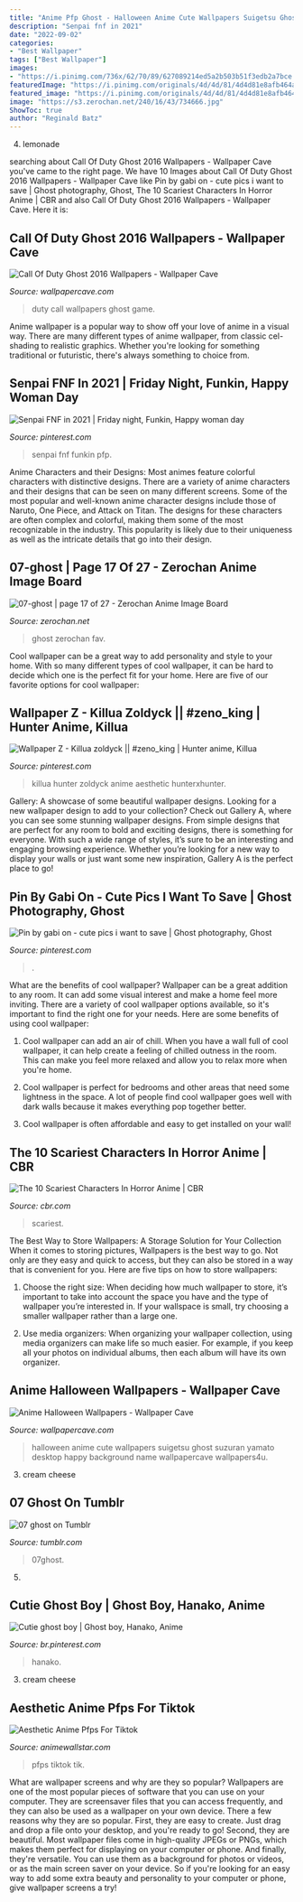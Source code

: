 ```yaml
---
title: "Anime Pfp Ghost - Halloween Anime Cute Wallpapers Suigetsu Ghost Suzuran Yamato Desktop Happy Background Name Wallpapercave Wallpapers4u"
description: "Senpai fnf in 2021"
date: "2022-09-02"
categories:
- "Best Wallpaper"
tags: ["Best Wallpaper"]
images:
- "https://i.pinimg.com/736x/62/70/89/627089214ed5a2b503b51f3edb2a7bce.jpg"
featuredImage: "https://i.pinimg.com/originals/4d/4d/81/4d4d81e8afb464a09d531a71945d6486.jpg"
featured_image: "https://i.pinimg.com/originals/4d/4d/81/4d4d81e8afb464a09d531a71945d6486.jpg"
image: "https://s3.zerochan.net/240/16/43/734666.jpg"
ShowToc: true
author: "Reginald Batz"
---
```



4. lemonade 

	

		
searching about Call Of Duty Ghost 2016 Wallpapers - Wallpaper Cave you've came to the right page. We have 10 Images about Call Of Duty Ghost 2016 Wallpapers - Wallpaper Cave like Pin by gabi on - cute pics i want to save | Ghost photography, Ghost, The 10 Scariest Characters In Horror Anime | CBR and also Call Of Duty Ghost 2016 Wallpapers - Wallpaper Cave. Here it is:
		
    
## Call Of Duty Ghost 2016 Wallpapers - Wallpaper Cave

<img loading=lazy src="https://wallpapercave.com/wp/wc1733240.jpg" onerror="this.onerror=null;this.src='https://tse2.mm.bing.net/th?id=OIP.Ke1cU4Fkv1x5rK2GiVc1BwHaEK&amp;pid=15.1';" alt="Call Of Duty Ghost 2016 Wallpapers - Wallpaper Cave">

_Source: wallpapercave.com_

>duty call wallpapers ghost game. 

	

Anime wallpaper is a popular way to show off your love of anime in a visual way. There are many different types of anime wallpaper, from classic cel-shading to realistic graphics. Whether you're looking for something traditional or futuristic, there's always something to choice from.

    
## Senpai FNF In 2021 | Friday Night, Funkin, Happy Woman Day

<img loading=lazy src="https://i.pinimg.com/736x/62/70/89/627089214ed5a2b503b51f3edb2a7bce.jpg" onerror="this.onerror=null;this.src='https://tse1.mm.bing.net/th?id=OIP.2yIeZOoA25dFlnNAvHZKRQHaIl&amp;pid=15.1';" alt="Senpai FNF in 2021 | Friday night, Funkin, Happy woman day">

_Source: pinterest.com_

>senpai fnf funkin pfp. 

	

Anime Characters and their Designs: Most animes feature colorful characters with distinctive designs.
There are a variety of anime characters and their designs that can be seen on many different screens. Some of the most popular and well-known anime character designs include those of Naruto, One Piece, and Attack on Titan. The designs for these characters are often complex and colorful, making them some of the most recognizable in the industry. This popularity is likely due to their uniqueness as well as the intricate details that go into their design.

    
## 07-ghost | Page 17 Of 27 - Zerochan Anime Image Board

<img loading=lazy src="https://s3.zerochan.net/240/16/43/734666.jpg" onerror="this.onerror=null;this.src='https://tse2.mm.bing.net/th?id=OIP.XbONmz5ZC4ZSGXUf8lvmxwAAAA&amp;pid=15.1';" alt="07-ghost | page 17 of 27 - Zerochan Anime Image Board">

_Source: zerochan.net_

>ghost zerochan fav. 

	

Cool wallpaper can be a great way to add personality and style to your home. With so many different types of cool wallpaper, it can be hard to decide which one is the perfect fit for your home. Here are five of our favorite options for cool wallpaper: 

    
## Wallpaper Z - Killua Zoldyck || #zeno_king | Hunter Anime, Killua

<img loading=lazy src="https://i.pinimg.com/736x/ae/19/02/ae1902bfc8441e690ffa934ebfe289e8.jpg" onerror="this.onerror=null;this.src='https://tse2.mm.bing.net/th?id=OIP.IjP-HAiDilcYg1c26W8WhQHaHN&amp;pid=15.1';" alt="Wallpaper Z - Killua zoldyck || #zeno_king | Hunter anime, Killua">

_Source: pinterest.com_

>killua hunter zoldyck anime aesthetic hunterxhunter. 

	

Gallery: A showcase of some beautiful wallpaper designs.
Looking for a new wallpaper design to add to your collection? Check out Gallery A, where you can see some stunning wallpaper designs. From simple designs that are perfect for any room to bold and exciting designs, there is something for everyone. With such a wide range of styles, it’s sure to be an interesting and engaging browsing experience. Whether you’re looking for a new way to display your walls or just want some new inspiration, Gallery A is the perfect place to go!





	
	
    
## Pin By Gabi On - Cute Pics I Want To Save | Ghost Photography, Ghost

<img loading=lazy src="https://i.pinimg.com/736x/7e/e9/2d/7ee92d94b57f5bbd21fa1dc2e0004f00.jpg" onerror="this.onerror=null;this.src='https://tse3.mm.bing.net/th?id=OIP.nXc9KnfdZ_sxpDQeKNhCuAHaIO&amp;pid=15.1';" alt="Pin by gabi on - cute pics i want to save | Ghost photography, Ghost">

_Source: pinterest.com_

>. 

	

What are the benefits of cool wallpaper?
Wallpaper can be a great addition to any room. It can add some visual interest and make a home feel more inviting. There are a variety of cool wallpaper options available, so it's important to find the right one for your needs. Here are some benefits of using cool wallpaper: 
1. Cool wallpaper can add an air of chill. When you have a wall full of cool wallpaper, it can help create a feeling of chilled outness in the room. This can make you feel more relaxed and allow you to relax more when you're home. 

2. Cool wallpaper is perfect for bedrooms and other areas that need some lightness in the space. A lot of people find cool wallpaper goes well with dark walls because it makes everything pop together better. 

3. Cool wallpaper is often affordable and easy to get installed on your wall!

    
## The 10 Scariest Characters In Horror Anime | CBR

<img loading=lazy src="https://static1.cbrimages.com/wordpress/wp-content/uploads/2020/11/Featured-Image-Isabella-Megumi-and-Gotou.jpg" onerror="this.onerror=null;this.src='https://tse3.mm.bing.net/th?id=OIP.moGQyqi-KxzXVfaZNknV4wHaD5&amp;pid=15.1';" alt="The 10 Scariest Characters In Horror Anime | CBR">

_Source: cbr.com_

>scariest. 

	

The Best Way to Store Wallpapers: A Storage Solution for Your Collection
When it comes to storing pictures, Wallpapers is the best way to go. Not only are they easy and quick to access, but they can also be stored in a way that is convenient for you. Here are five tips on how to store wallpapers:
1) Choose the right size: When deciding how much wallpaper to store, it’s important to take into account the space you have and the type of wallpaper you’re interested in. If your wallspace is small, try choosing a smaller wallpaper rather than a large one.

2) Use media organizers: When organizing your wallpaper collection, using media organizers can make life so much easier. For example, if you keep all your photos on individual albums, then each album will have its own organizer.

    
## Anime Halloween Wallpapers - Wallpaper Cave

<img loading=lazy src="https://wallpapercave.com/wp/Oas6mZG.jpg" onerror="this.onerror=null;this.src='https://tse4.mm.bing.net/th?id=OIP.DHaqRciENlxp709KGNE1BAHaEK&amp;pid=15.1';" alt="Anime Halloween Wallpapers - Wallpaper Cave">

_Source: wallpapercave.com_

>halloween anime cute wallpapers suigetsu ghost suzuran yamato desktop happy background name wallpapercave wallpapers4u. 

	

3. cream cheese 

    
## 07 Ghost On Tumblr

<img loading=lazy src="https://66.media.tumblr.com/e96a781cb4709d9bbade29686f6da40a/tumblr_obwr5tEkyn1vdrzwdo1_500.png" onerror="this.onerror=null;this.src='https://tse1.mm.bing.net/th?id=OIP.LhzAaiZhCcs9WXeLW6bVMAHaHa&amp;pid=15.1';" alt="07 ghost on Tumblr">

_Source: tumblr.com_

>07ghost. 

	

5.

    
## Cutie Ghost Boy | Ghost Boy, Hanako, Anime

<img loading=lazy src="https://i.pinimg.com/736x/27/f1/46/27f146b4052ef3e34748ef57631c5247.jpg" onerror="this.onerror=null;this.src='https://tse4.mm.bing.net/th?id=OIP.P8KmPCatW6wx5nZzl09fgAHaHa&amp;pid=15.1';" alt="Cutie ghost boy | Ghost boy, Hanako, Anime">

_Source: br.pinterest.com_

>hanako. 

	

3. cream cheese 

    
## Aesthetic Anime Pfps For Tiktok

<img loading=lazy src="https://i.pinimg.com/originals/4d/4d/81/4d4d81e8afb464a09d531a71945d6486.jpg" onerror="this.onerror=null;this.src='https://tse1.mm.bing.net/th?id=OIP.gw8eEsFyFrkRgMy3TAbTuAHaHa&amp;pid=15.1';" alt="Aesthetic Anime Pfps For Tiktok">

_Source: animewallstar.com_

>pfps tiktok tik. 

	

What are wallpaper screens and why are they so popular?
Wallpapers are one of the most popular pieces of software that you can use on your computer. They are screensaver files that you can access frequently, and they can also be used as a wallpaper on your own device. There a few reasons why they are so popular. First, they are easy to create. Just drag and drop a file onto your desktop, and you're ready to go! Second, they are beautiful. Most wallpaper files come in high-quality JPEGs or PNGs, which makes them perfect for displaying on your computer or phone. And finally, they're versatile. You can use them as a background for photos or videos, or as the main screen saver on your device. So if you're looking for an easy way to add some extra beauty and personality to your computer or phone, give wallpaper screens a try!

